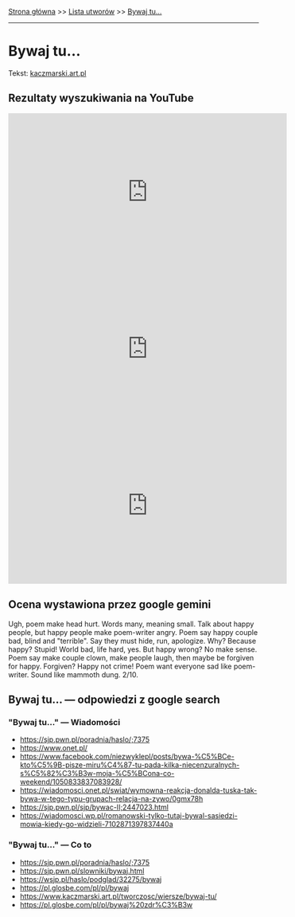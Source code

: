 [Strona główna](../index.md) >> [Lista utworów](../list.md) >> [Bywaj tu…](85.md)

---

# Bywaj tu…

Tekst: [kaczmarski.art.pl](https://www.kaczmarski.art.pl/tworczosc/wiersze/bywaj-tu/)

## Rezultaty wyszukiwania na YouTube

<iframe width="560" height="315" src="https://www.youtube.com/embed/3u1bo5FeJr0?si=IdontcarewhotheIRSsendsImnotpayingtaxes" title="YouTube video player" frameborder="0" allow="accelerometer; autoplay; clipboard-write; encrypted-media; gyroscope; picture-in-picture; web-share" referrerpolicy="strict-origin-when-cross-origin" allowfullscreen></iframe>

<iframe width="560" height="315" src="https://www.youtube.com/embed/xBWH4-QSlsE?si=IdontcarewhotheIRSsendsImnotpayingtaxes" title="YouTube video player" frameborder="0" allow="accelerometer; autoplay; clipboard-write; encrypted-media; gyroscope; picture-in-picture; web-share" referrerpolicy="strict-origin-when-cross-origin" allowfullscreen></iframe>

<iframe width="560" height="315" src="https://www.youtube.com/embed/lwfC0Sk0Bj4?si=IdontcarewhotheIRSsendsImnotpayingtaxes" title="YouTube video player" frameborder="0" allow="accelerometer; autoplay; clipboard-write; encrypted-media; gyroscope; picture-in-picture; web-share" referrerpolicy="strict-origin-when-cross-origin" allowfullscreen></iframe>

## Ocena wystawiona przez google gemini

Ugh, poem make head hurt. Words many, meaning small. Talk about happy people, but happy people make poem-writer angry. Poem say happy couple bad, blind and "terrible". Say they must hide, run, apologize. Why? Because happy? Stupid! World bad, life hard, yes. But happy wrong? No make sense. Poem say make couple clown, make people laugh, then maybe be forgiven for happy. Forgiven? Happy not crime! Poem want everyone sad like poem-writer. Sound like mammoth dung. 2/10.


## Bywaj tu… — odpowiedzi z google search

### "Bywaj tu…" — Wiadomości

- <https://sjp.pwn.pl/poradnia/haslo/;7375>
- <https://www.onet.pl/>
- <https://www.facebook.com/niezwyklepl/posts/bywa-%C5%BCe-kto%C5%9B-pisze-miru%C4%87-tu-pada-kilka-niecenzuralnych-s%C5%82%C3%B3w-moja-%C5%BCona-co-weekend/1050833837083928/>
- <https://wiadomosci.onet.pl/swiat/wymowna-reakcja-donalda-tuska-tak-bywa-w-tego-typu-grupach-relacja-na-zywo/0gmx78h>
- <https://sjp.pwn.pl/sjp/bywac-II;2447023.html>
- <https://wiadomosci.wp.pl/romanowski-tylko-tutaj-bywal-sasiedzi-mowia-kiedy-go-widzieli-7102871397837440a>

### "Bywaj tu…" — Co to

- <https://sjp.pwn.pl/poradnia/haslo/;7375>
- <https://sjp.pwn.pl/slowniki/bywaj.html>
- <https://wsjp.pl/haslo/podglad/32275/bywaj>
- <https://pl.glosbe.com/pl/pl/bywaj>
- <https://www.kaczmarski.art.pl/tworczosc/wiersze/bywaj-tu/>
- <https://pl.glosbe.com/pl/pl/bywaj%20zdr%C3%B3w>

